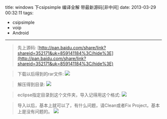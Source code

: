 title: windows 下csipsimple 编译全解 带最新源码[非中间]
date: 2013-03-29 00:32:11
tags:
- csipsimple
- voip
- Android

---

> 先上源码: [http://pan.baidu.com/share/link?shareid=352171&uk=859141184%3C/hide%3E](http://pan.baidu.com/share/link?shareid=352171&uk=859141184%3C/hide%3E)

<!--more-->

> 下载以后得到的rar文件:
![](/img/w-csip-1.png)

> 解压得到目录:
![](/img/w-csip-2.png)

> eclipse指定目录到这个文件夹，导入记得用这个格式:
![](/img/w-csip-3.png)

> 导入以后，基本上就可以了，有什么问题，请Clean或者Fix Project，基本上是没有问题的。
![](/img/w-csip-4.png)